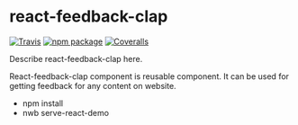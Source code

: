 # react-feedback-clap

[![Travis][build-badge]][build]
[![npm package][npm-badge]][npm]
[![Coveralls][coveralls-badge]][coveralls]

Describe react-feedback-clap here.

[build-badge]: https://img.shields.io/travis/user/repo/master.png?style=flat-square
[build]: https://travis-ci.org/user/repo

[npm-badge]: https://img.shields.io/npm/v/npm-package.png?style=flat-square
[npm]: https://www.npmjs.org/package/npm-package

[coveralls-badge]: https://img.shields.io/coveralls/user/repo/master.png?style=flat-square
[coveralls]: https://coveralls.io/github/user/repo

React-feedback-clap component is reusable component. It can be used for getting feedback for any content on website.

* npm install                                                                                                                             
* nwb serve-react-demo
